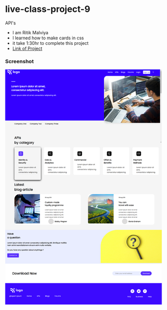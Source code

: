 # live-class-project-9

API's

- I am Ritik Malviya
- I learned how to make cards in css
- it take 1:30hr to complete this project
- [Link of Project](https://mellow-kitten-d131e6.netlify.app/ "go to live project")

### Screenshot

![](./Screenshot.PNG)
